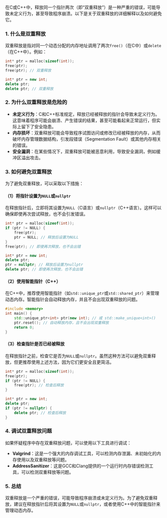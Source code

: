 

在C或C++中，释放同一个指针两次（即“双重释放”）是一种严重的错误，可能导致未定义行为，甚至导致程序崩溃。以下是关于双重释放的详细解释以及如何避免它。

### 1. **什么是双重释放**
双重释放是指对同一个动态分配的内存地址调用了两次`free()`（在C中）或`delete`（在C++中）。例如：

```c
int* ptr = malloc(sizeof(int));
free(ptr);
free(ptr); // 双重释放
```

```cpp
int* ptr = new int;
delete ptr;
delete ptr; // 双重释放
```

### 2. **为什么双重释放是危险的**
- **未定义行为**：C和C++标准规定，释放已经被释放的指针会导致未定义行为。这意味着程序可能会崩溃、产生错误的结果，甚至可能看起来正常运行，但实际上留下了安全隐患。
- **内存损坏**：双重释放可能会导致程序试图访问或修改已经被释放的内存，从而破坏内存管理数据结构，引发段错误（Segmentation Fault）或其他内存相关的错误。
- **安全漏洞**：在某些情况下，双重释放可能被恶意利用，导致安全漏洞，例如缓冲区溢出攻击。

### 3. **如何避免双重释放**
为了避免双重释放，可以采取以下措施：

#### （1）**将指针设置为`NULL`或`nullptr`**
在释放指针后，立即将其设置为`NULL`（C语言）或`nullptr`（C++语言）。这样可以确保即使再次尝试释放，也不会引发错误。

```c
int* ptr = malloc(sizeof(int));
if (ptr != NULL) {
    free(ptr);
    ptr = NULL; // 释放后设置为NULL
}
free(ptr); // 即使再次释放，也不会出错
```

```cpp
int* ptr = new int;
delete ptr;
ptr = nullptr; // 释放后设置为nullptr
delete ptr; // 即使再次释放，也不会出错
```

#### （2）**使用智能指针（C++）**
在C++中，推荐使用智能指针（如`std::unique_ptr`或`std::shared_ptr`）来管理动态内存。智能指针会自动释放内存，并且不会出现双重释放的问题。

```cpp
#include <memory>
int main() {
    std::unique_ptr<int> ptr(new int); // 或 std::make_unique<int>()
    ptr.reset(); // 自动释放内存，且不会出现双重释放
    return 0;
}
```

#### （3）**检查指针是否已经被释放**
在释放指针之前，检查它是否为`NULL`或`nullptr`。虽然这种方法可以避免双重释放，但更推荐使用上述方法，因为它们更安全且更简洁。

```c
int* ptr = malloc(sizeof(int));
free(ptr);
if (ptr != NULL) {
    free(ptr); // 检查后释放
}
```

```cpp
int* ptr = new int;
delete ptr;
if (ptr != nullptr) {
    delete ptr; // 检查后释放
}
```

### 4. **调试双重释放问题**
如果怀疑程序中存在双重释放问题，可以使用以下工具进行调试：

- **Valgrind**：这是一个强大的内存调试工具，可以检测内存泄漏、未初始化的内存使用以及双重释放等问题。
- **AddressSanitizer**：这是GCC和Clang提供的一个运行时内存错误检测工具，可以检测双重释放等问题。

### 5. **总结**
双重释放是一个严重的错误，可能导致程序崩溃或未定义行为。为了避免双重释放，建议在释放指针后将其设置为`NULL`或`nullptr`，或者使用C++中的智能指针来管理动态内存。